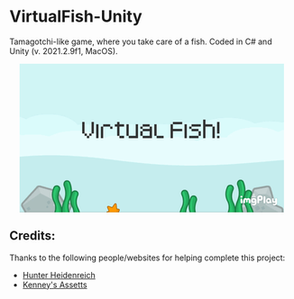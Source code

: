 # VirtualFish-Unity
Tamagotchi-like game, where you take care of a fish. Coded in C# and Unity (v. 2021.2.9f1, MacOS).

<img style="display: block; 
           margin-left: auto;
           margin-right: auto;"
     src="Media/Gifs/VirtualFish-Preview_02202022.GIF">

## Credits:

Thanks to the following people/websites for helping complete this project:

* [Hunter Heidenreich](https://www.youtube.com/playlist?list=PLbCx65TBvT-QgTitVMCWGH1HQW_YfdMDK)
* [Kenney's Assetts](https://www.kenney.nl)
